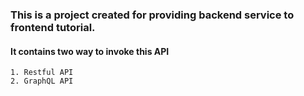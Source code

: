 ### This is a project created for providing backend service to frontend tutorial.

#### It contains two way to invoke this API
    1. Restful API 
    2. GraphQL API
